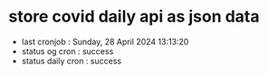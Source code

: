 # store covid daily api as json data

- last cronjob : Sunday, 28 April 2024 13:13:20
- status og cron : success
- status daily cron : success
      
      